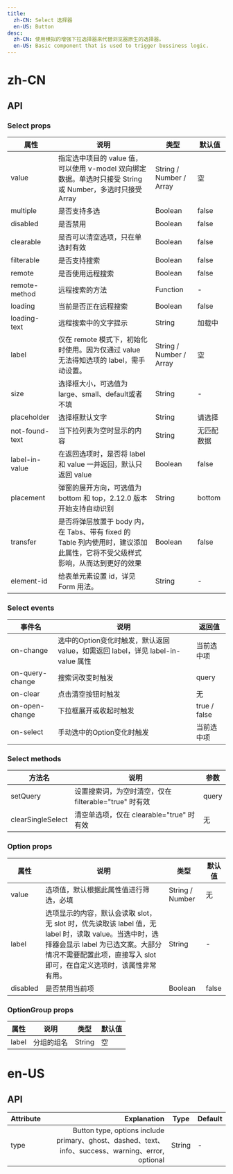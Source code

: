 ```yaml
---
title:
  zh-CN: Select 选择器
  en-US: Button
desc:
  zh-CN: 使用模拟的增强下拉选择器来代替浏览器原生的选择器。
  en-US: Basic component that is used to trigger bussiness logic.
---
```



# zh-CN

## API


### Select props

| 属性 |说明 |类型 |默认值 |
| --- |--- |--- |--- |
| value |指定选中项目的 value 值，可以使用 v-model 双向绑定数据。单选时只接受 String 或 Number，多选时只接受 Array |String / Number / Array |空 |
| multiple |是否支持多选 |Boolean |false |
| disabled |是否禁用 |Boolean |false |
| clearable |是否可以清空选项，只在单选时有效 |Boolean |false |
| filterable |是否支持搜索 |Boolean |false |
| remote |是否使用远程搜索 |Boolean |false |
| remote-method |远程搜索的方法 |Function |- |
| loading |当前是否正在远程搜索 |Boolean |false |
| loading-text |远程搜索中的文字提示 |String |加载中 |
| label |仅在 remote 模式下，初始化时使用。因为仅通过 value 无法得知选项的 label，需手动设置。 |String / Number / Array |空 |
| size |选择框大小，可选值为large、small、default或者不填 |String |- |
| placeholder |选择框默认文字 |String |请选择 |
| not-found-text |当下拉列表为空时显示的内容 |String |无匹配数据 |
| label-in-value |在返回选项时，是否将 label 和 value 一并返回，默认只返回 value |Boolean |false |
| placement |弹窗的展开方向，可选值为 bottom 和 top，2.12.0 版本开始支持自动识别 |String |bottom |
| transfer |是否将弹层放置于 body 内，在 Tabs、带有 fixed 的 Table 列内使用时，建议添加此属性，它将不受父级样式影响，从而达到更好的效果 |Boolean |false |
| element-id |给表单元素设置 id，详见 Form 用法。 |String |- |

### Select events

| 事件名 |说明 |返回值 |
| --- |--- |--- |
| on-change |选中的Option变化时触发，默认返回 value，如需返回 label，详见 label-in-value 属性 |当前选中项 |
| on-query-change |搜索词改变时触发 |query |
| on-clear |点击清空按钮时触发 |无 |
| on-open-change |下拉框展开或收起时触发 |true / false |
| on-select |手动选中的Option变化时触发 |当前选中项 |

### Select methods

| 方法名 |说明 |参数 |
| --- |--- |--- |
| setQuery |设置搜索词，为空时清空，仅在 filterable="true" 时有效 |query |
| clearSingleSelect |清空单选项，仅在 clearable="true" 时有效 |无 |


### Option props
| 属性 |说明 |类型 |默认值 |
| --- |--- |--- |--- |
| value |选项值，默认根据此属性值进行筛选，必填 |String / Number |无 |
| label |选项显示的内容，默认会读取 slot，无 slot 时，优先读取该 label 值，无 label 时，读取 value。当选中时，选择器会显示 label 为已选文案。大部分情况不需要配置此项，直接写入 slot 即可，在自定义选项时，该属性非常有用。 |String |- |
| disabled |是否禁用当前项 |Boolean |false |

### OptionGroup props

| 属性 |说明 |类型 |默认值 |
| --- |--- |--- |--- |
| label |分组的组名 |String |空 |


# en-US

## API
| Attribute        | Explanation    |  Type  | Default|
| --------   | -----:   | ---- | ---- |
| type        | Button type, options include primary、ghost、dashed、text、info、success、warning、error, optional      |   String   | -|
